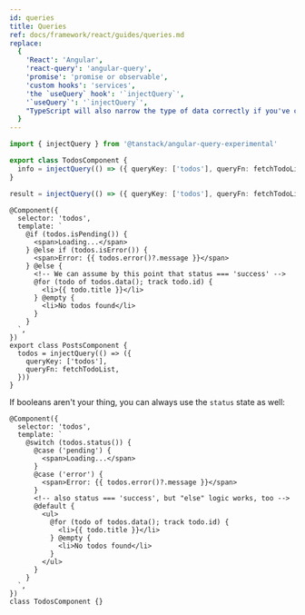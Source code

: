 ```yaml
---
id: queries
title: Queries
ref: docs/framework/react/guides/queries.md
replace:
  {
    'React': 'Angular',
    'react-query': 'angular-query',
    'promise': 'promise or observable',
    'custom hooks': 'services',
    'the `useQuery` hook': '`injectQuery`',
    '`useQuery`': '`injectQuery`',
    "TypeScript will also narrow the type of data correctly if you've checked for pending and error before accessing it.": 'TypeScript will only narrow the type when checking boolean signals such as `isPending` and `isError`.',
  }
---
```


[//]: # 'Example'

```ts
import { injectQuery } from '@tanstack/angular-query-experimental'

export class TodosComponent {
  info = injectQuery(() => ({ queryKey: ['todos'], queryFn: fetchTodoList }))
}
```

[//]: # 'Example'
[//]: # 'Example2'

```ts
result = injectQuery(() => ({ queryKey: ['todos'], queryFn: fetchTodoList }))
```

[//]: # 'Example2'
[//]: # 'Example3'

```angular-ts
@Component({
  selector: 'todos',
  template: `
    @if (todos.isPending()) {
      <span>Loading...</span>
    } @else if (todos.isError()) {
      <span>Error: {{ todos.error()?.message }}</span>
    } @else {
      <!-- We can assume by this point that status === 'success' -->
      @for (todo of todos.data(); track todo.id) {
        <li>{{ todo.title }}</li>
      } @empty {
        <li>No todos found</li>
      }
    }
  `,
})
export class PostsComponent {
  todos = injectQuery(() => ({
    queryKey: ['todos'],
    queryFn: fetchTodoList,
  }))
}
```

[//]: # 'Example3'

If booleans aren't your thing, you can always use the `status` state as well:

[//]: # 'Example4'

```angular-ts
@Component({
  selector: 'todos',
  template: `
    @switch (todos.status()) {
      @case ('pending') {
        <span>Loading...</span>
      }
      @case ('error') {
        <span>Error: {{ todos.error()?.message }}</span>
      }
      <!-- also status === 'success', but "else" logic works, too -->
      @default {
        <ul>
          @for (todo of todos.data(); track todo.id) {
            <li>{{ todo.title }}</li>
          } @empty {
            <li>No todos found</li>
          }
        </ul>
      }
    }
  `,
})
class TodosComponent {}
```

[//]: # 'Example4'
[//]: # 'Materials'
[//]: # 'Materials'
